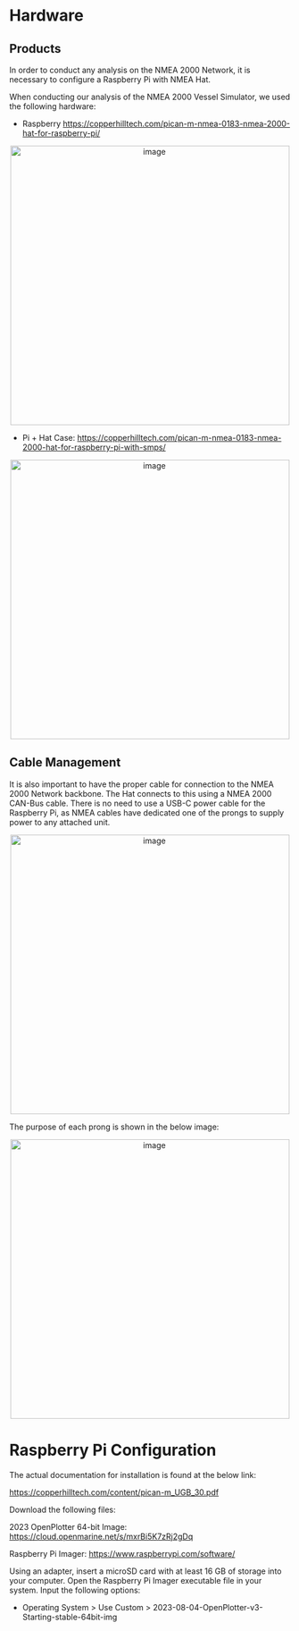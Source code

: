 # **Hardware**

## Products

In order to conduct any analysis on the NMEA 2000 Network, it is necessary to configure a Raspberry Pi with NMEA Hat.

When conducting our analysis of the NMEA 2000 Vessel Simulator, we used the following hardware:
- Raspberry https://copperhilltech.com/pican-m-nmea-0183-nmea-2000-hat-for-raspberry-pi/

<p align="center">
<img width="500" alt="image" src="https://github.com/user-attachments/assets/cb3574d2-6b94-4899-9415-9115c67e0be5" />
</p>

- Pi + Hat Case: https://copperhilltech.com/pican-m-nmea-0183-nmea-2000-hat-for-raspberry-pi-with-smps/

<p align="center">
<img width="500" height="500" alt="image" src="https://github.com/user-attachments/assets/7ca90574-f948-4629-9897-b083aa961b6a" />
</p>

## Cable Management
  
It is also important to have the proper cable for connection to the NMEA 2000 Network backbone. The Hat connects to this using a NMEA 2000 CAN-Bus cable. There is no need to use a USB-C power cable for the Raspberry Pi, as NMEA cables have dedicated one of the prongs to supply power to any attached unit.

<p align="center">
<img width="500" alt="image" src="https://github.com/user-attachments/assets/11078809-ca95-456a-9683-19db843fce35" />
</p>

The purpose of each prong is shown in the below image:

<p align="center">
<img width="500" alt="image" src="https://github.com/user-attachments/assets/1894c956-07bd-43c7-b07e-782f17a705ca" />
</p>

# **Raspberry Pi Configuration**
The actual documentation for installation is found at the below link:

https://copperhilltech.com/content/pican-m_UGB_30.pdf

Download the following files:

2023 OpenPlotter 64-bit Image: https://cloud.openmarine.net/s/mxrBi5K7zRj2gDq

Raspberry Pi Imager: https://www.raspberrypi.com/software/

Using an adapter, insert a microSD card with at least 16 GB of storage into your computer. Open the Raspberry Pi Imager executable file in your system. Input the following options:

- Operating System > Use Custom > 2023-08-04-OpenPlotter-v3-Starting-stable-64bit-img

